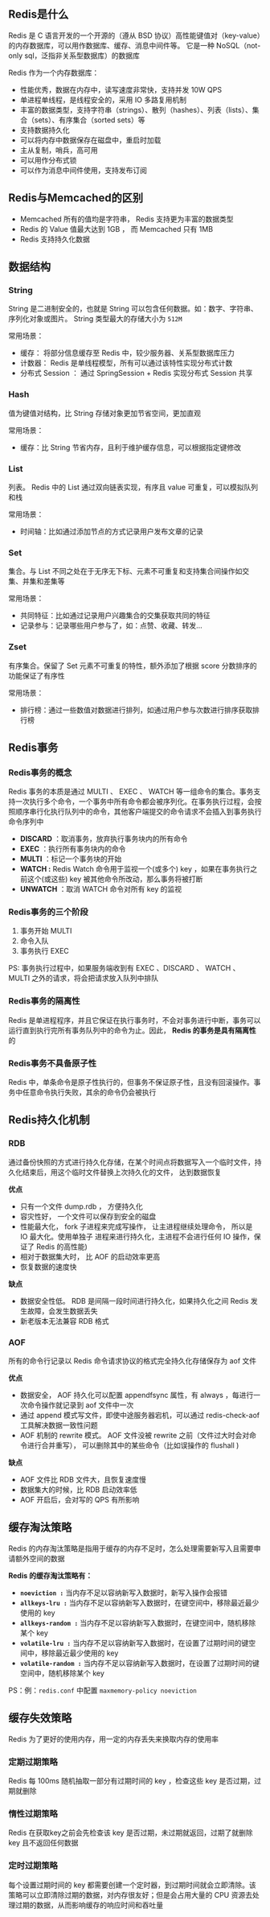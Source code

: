 ## Redis是什么

Redis 是 C 语言开发的一个开源的（遵从 BSD 协议）高性能键值对（key-value）的内存数据库，可以用作数据库、缓存、消息中间件等。 它是一种 NoSQL（not-only sql，泛指非关系型数据库）的数据库

Redis 作为一个内存数据库：

- 性能优秀，数据在内存中，读写速度非常快，支持并发 10W QPS
- 单进程单线程，是线程安全的，采用 IO 多路复用机制
- 丰富的数据类型，支持字符串（strings）、散列（hashes）、列表（lists）、集合（sets）、有序集合（sorted sets）等
- 支持数据持久化
- 可以将内存中数据保存在磁盘中，重启时加载
- 主从复制，哨兵，高可用
- 可以用作分布式锁
- 可以作为消息中间件使用，支持发布订阅

## Redis与Memcached的区别

- Memcached 所有的值均是字符串， Redis 支持更为丰富的数据类型
- Redis 的 Value 值最大达到 1GB ， 而 Memcached 只有 1MB
- Redis 支持持久化数据

## 数据结构

### String

String 是二进制安全的，也就是 String 可以包含任何数据。如：数字、字符串、序列化对象或图片。 String 类型最大的存储大小为 `512M`

常用场景：

- 缓存： 将部分信息缓存至 Redis 中，较少服务器、关系型数据库压力
- 计数器： Redis 是单线程模型，所有可以通过该特性实现分布式计数
- 分布式 Session ： 通过 SpringSession + Redis 实现分布式 Session 共享

### Hash

值为键值对结构，比 String 存储对象更加节省空间，更加直观

常用场景：

- 缓存：比 String 节省内存，且利于维护缓存信息，可以根据指定键修改

### List

列表。 Redis 中的 List 通过双向链表实现，有序且 value 可重复，可以模拟队列和栈

常用场景：

- 时间轴：比如通过添加节点的方式记录用户发布文章的记录

### Set

集合。与 List 不同之处在于无序无下标、元素不可重复和支持集合间操作如交集、并集和差集等

常用场景：

- 共同特征：比如通过记录用户兴趣集合的交集获取共同的特征
- 记录参与：记录哪些用户参与了，如：点赞、收藏、转发…

### Zset

有序集合。保留了 Set 元素不可重复的特性，额外添加了根据 score 分数排序的功能保证了有序性

常用场景：

- 排行榜：通过一些数值对数据进行排列，如通过用户参与次数进行排序获取排行榜

## Redis事务

### Redis事务的概念

Redis 事务的本质是通过 MULTI 、 EXEC 、 WATCH 等一组命令的集合。事务支持一次执行多个命令，一个事务中所有命令都会被序列化。在事务执行过程，会按照顺序串行化执行队列中的命令，其他客户端提交的命令请求不会插入到事务执行命令序列中

- **DISCARD** ：取消事务，放弃执行事务块内的所有命令
- **EXEC** ：执行所有事务块内的命令
- **MULTI** ：标记一个事务块的开始
- **WATCH :** Redis Watch 命令用于监视一个(或多个) key ，如果在事务执行之前这个(或这些) key 被其他命令所改动，那么事务将被打断
- **UNWATCH** ：取消 WATCH 命令对所有 key 的监视

### Redis事务的三个阶段

1. 事务开始 MULTI
2. 命令入队
3. 事务执行 EXEC

PS: 事务执行过程中，如果服务端收到有 EXEC 、DISCARD 、 WATCH 、 MULTI 之外的请求，将会把请求放入队列中排队

### Redis事务的隔离性

Redis 是单进程程序，并且它保证在执行事务时，不会对事务进行中断，事务可以运行直到执行完所有事务队列中的命令为止。因此， **Redis 的事务是具有隔离性** 的

### Redis事务不具备原子性

Redis 中，单条命令是原子性执行的，但事务不保证原子性，且没有回滚操作。事务中任意命令执行失败，其余的命令仍会被执行

## Redis持久化机制

### RDB

通过备份快照的方式进行持久化存储，在某个时间点将数据写入一个临时文件，持久化结束后，用这个临时文件替换上次持久化的文件， 达到数据恢复

**优点**

- 只有一个文件 dump.rdb ， 方便持久化
- 容灾性好， 一个文件可以保存到安全的磁盘
- 性能最大化， fork 子进程来完成写操作， 让主进程继续处理命令， 所以是 IO 最大化。使用单独子 进程来进行持久化，主进程不会进行任何 IO 操作，保证了 Redis 的高性能)
- 相对于数据集大时， 比 AOF 的启动效率更高
- 恢复数据的速度快

**缺点**

- 数据安全性低。 RDB 是间隔一段时间进行持久化，如果持久化之间 Redis 发生故障，会发生数据丢失
- 新老版本无法兼容 RDB 格式

### AOF

所有的命令行记录以 Redis 命令请求协议的格式完全持久化存储保存为 aof 文件

**优点**

- 数据安全， AOF 持久化可以配置 appendfsync 属性，有 always ，每进行一次命令操作就记录到 aof 文件中一次
- 通过 append 模式写文件，即使中途服务器宕机，可以通过 redis-check-aof 工具解决数据一致性问题
- AOF 机制的 rewrite 模式。 AOF 文件没被 rewrite 之前（文件过大时会对命令进行合并重写）， 可以删除其中的某些命令（比如误操作的 flushall )

**缺点**

- AOF 文件比 RDB 文件大，且恢复速度慢
- 数据集大的时候，比 RDB 启动效率低
- AOF 开启后，会对写的 QPS 有所影响

## 缓存淘汰策略

Redis 的内存淘汰策略是指用于缓存的内存不足时，怎么处理需要新写入且需要申请额外空间的数据

**Redis 的缓存淘汰策略有：**

- **`noeviction :`** 当内存不足以容纳新写入数据时，新写入操作会报错
- **`allkeys-lru :`** 当内存不足以容纳新写入数据时，在键空间中，移除最近最少使用的 key
- **`allkeys-random :`** 当内存不足以容纳新写入数据时，在键空间中，随机移除某个 key
- **`volatile-lru :`** 当内存不足以容纳新写入数据时，在设置了过期时间的键空间中，移除最近最少使用的 key
- **`volatile-random :`** 当内存不足以容纳新写入数据时，在设置了过期时间的键空间中，随机移除某个 key

PS：例：`redis.conf` 中配置 `maxmemory-policy noeviction`

## 缓存失效策略

Redis 为了更好的使用内存，用一定的内存丢失来换取内存的使用率

### 定期过期策略

Redis 每 100ms 随机抽取一部分有过期时间的 key ，检查这些 key 是否过期，过期就删除

### 惰性过期策略

Redis 在获取key之前会先检查该 key 是否过期，未过期就返回，过期了就删除 key 且不返回任何数据

### 定时过期策略

每个设置过期时间的 key 都需要创建一个定时器，到过期时间就会立即清除。该策略可以立即清除过期的数据，对内存很友好；但是会占用大量的 CPU 资源去处理过期的数据，从而影响缓存的响应时间和吞吐量
